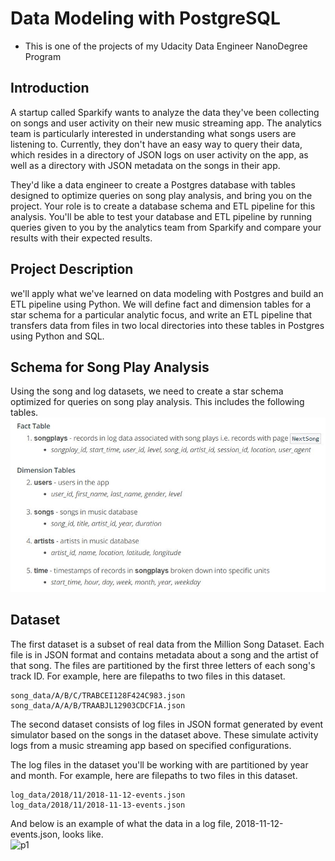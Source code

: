# Data Modeling with PostgreSQL
- This is one of the projects of my Udacity Data Engineer NanoDegree Program

## Introduction
A startup called Sparkify wants to analyze the data they've been collecting on songs and user activity on their new music streaming app. The analytics team is particularly interested in understanding what songs users are listening to. Currently, they don't have an easy way to query their data, which resides in a directory of JSON logs on user activity on the app, as well as a directory with JSON metadata on the songs in their app.

They'd like a data engineer to create a Postgres database with tables designed to optimize queries on song play analysis, and bring you on the project. Your role is to create a database schema and ETL pipeline for this analysis. You'll be able to test your database and ETL pipeline by running queries given to you by the analytics team from Sparkify and compare your results with their expected results.

## Project Description
we'll apply what we've learned on data modeling with Postgres and build an ETL pipeline using Python. We will define fact and dimension tables for a star schema for a particular analytic focus, and write an ETL pipeline that transfers data from files in two local directories into these tables in Postgres using Python and SQL.

## Schema for Song Play Analysis
Using the song and log datasets, we need to create a star schema optimized for queries on song play analysis. This includes the following tables.<br/>
![p2](table.JPG)

## Dataset
The first dataset is a subset of real data from the Million Song Dataset. Each file is in JSON format and contains metadata about a song and the artist of that song. The files are partitioned by the first three letters of each song's track ID. For example, here are filepaths to two files in this dataset.
``` 
song_data/A/B/C/TRABCEI128F424C983.json
song_data/A/A/B/TRAABJL12903CDCF1A.json
```
The second dataset consists of log files in JSON format generated by event simulator based on the songs in the dataset above. These simulate activity logs from a music streaming app based on specified configurations.<br/>

The log files in the dataset you'll be working with are partitioned by year and month. For example, here are filepaths to two files in this dataset.<br/>
```
log_data/2018/11/2018-11-12-events.json
log_data/2018/11/2018-11-13-events.json
```
And below is an example of what the data in a log file, 2018-11-12-events.json, looks like.<br/>
![p1](https://s3.amazonaws.com/video.udacity-data.com/topher/2019/February/5c6c15e9_log-data/log-data.png)<br/>





